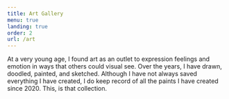 ```yaml
---
title: Art Gallery
menu: true
landing: true
order: 2
url: /art
---
```

At a very young age, I found art as an outlet to expression feelings and emotion in ways that others could visual see. Over the years, I have drawn, doodled, painted, and sketched. Although I have not always saved everything I have created, I do keep record of all the paints I have created since 2020. This, is that collection.